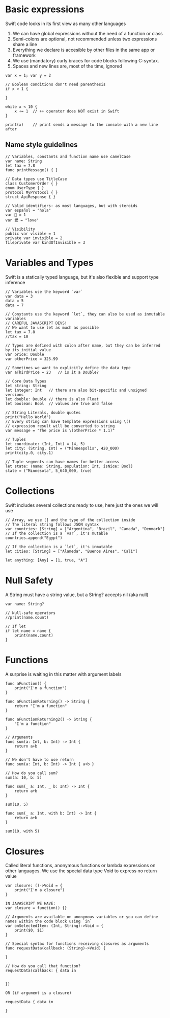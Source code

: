 # Basic expressions

Swift code looks in its first view as many other languages

1. We can have global expressions without the need of a function or class
2. Semi-colons are optional, not recommended unless two expressions share a line
3. Everything we declare is accesible by other files in the same app or framework
4. We use (mandatory) curly braces for code blocks following C-syntax.
5. Spaces and new lines are, most of the time, ignored

```
var x = 1; var y = 2

// Boolean conditions don't need parenthesis
if x > 1 {

}

while x < 10 {
    x += 1  // ++ operator does NOT exist in Swift
}

print(x)    // print sends a message to the console with a new line after
```

## Name style guidelines

```
// Variables, constants and function name use camelCase
var name: String
let tax = 7.8
func printMessage() { }

// Data types use TitleCase
class CustomerOrder { }
enum UserType { }
protocol MyProtocol { }
struct ApiResponse { }

// Valid identifiers: as most languages, but with steroids
var español = "hola"
var 🐄 = 1
var 愛 = "love"

// Visibility
public var visible = 1
private var invisible = 2
fileprivate var kindOfInvisible = 3
```

# Variables and Types

Swift is a statically typed language, but it's also flexible and support type inference

```
// Variables use the keyword `var`
var data = 3
data = 5
data = 7

// Constants use the keyword `let`, they can also be used as inmutable variables
// CAREFUL JAVASCRIPT DEVS!
// We want to use let as much as possible
let tax = 7.8
//tax = 10

// Types are defined with colon after name, but they can be inferred by its initial value
var price: Double
var otherPrice = 325.99

// Sometimes we want to explicitly define the data type
var aThirdPrice = 23   // is it a Double?

// Core Data Types
let string: String
let integer: Int   // there are also bit-specific and unsigned versions
let double: Double // there is also Float
let boolean: Bool  // values are true and false

// String Literals, double quotes
print("Hello World")
// Every string can have template expressions using \()
// expression result will be converted to string
var message = "The price is \(otherPrice * 1.1)"

// Tuples
let coordinate: (Int, Int) = (4, 5)
let city: (String, Int) = ("Minneapolis", 420_000)
print(city.0, city.1)

// Tuple segments can have names for better access
let state: (name: String, population: Int, isNice: Bool)
state = ("Minnesota", 5_640_000, true)

```

# Collections

Swift includes several collections ready to use, here just the ones we will use

```
// Array, we use [] and the type of the collection inside
// The literal string follows JSON syntax
var countries: [String] = ["Argentina", "Brazil", "Canada", "Denmark"]
// If the collection is a `var`, it's mutable
countries.append("Egypt")

// If the collection is a `let`, it's inmutable
let cities: [String] = ["Alameda", "Buenos Aires", "Cali"]

let anything: [Any] = [1, true, "A"]
```

# Null Safety

A String must have a string value, but a String? accepts nil (aka null)

```
var name: String?

// Null-safe operators
//print(name.count)

// If let
if let name = name {
    print(name.count)
}
```

# Functions

A surprise is waiting in this matter with argument labels

```
func aFunction() {
    print("I'm a function")
}

func aFunctionReturning() -> String {
    return "I'm a function"
}

func aFunctionReturning2() -> String {
    "I'm a function"
}

// Arguments
func sum(a: Int, b: Int) -> Int {
    return a+b
}

// We don't have to use return
func sum(a: Int, b: Int) -> Int { a+b }

// How do you call sum?
sum(a: 10, b: 5)

func sum(_ a: Int, _ b: Int) -> Int {
    return a+b
}

sum(10, 5)

func sum(_ a: Int, with b: Int) -> Int {
    return a+b
}

sum(10, with 5)
```

# Closures

Called literal functions, anonymous functions or lambda expressions on other languages.
We use the special data type Void to express no return value

```
var closure: ()->Void = {
    print("I'm a closure")
}

IN JAVASCRIPT WE HAVE:
var closure = function() {}

// Arguments are available on anonymous variables or you can define names within the code block using `in`
var onSelectedItem: (Int, String)->Void = {
    print($0, $1)
}

// Special syntax for functions receiving closures as arguments
func requestData(callback: (String)->Void) {

}

// How do you call that function?
requestData(callback: { data in


})

OR (if argument is a closure)

requestData { data in

}
```
